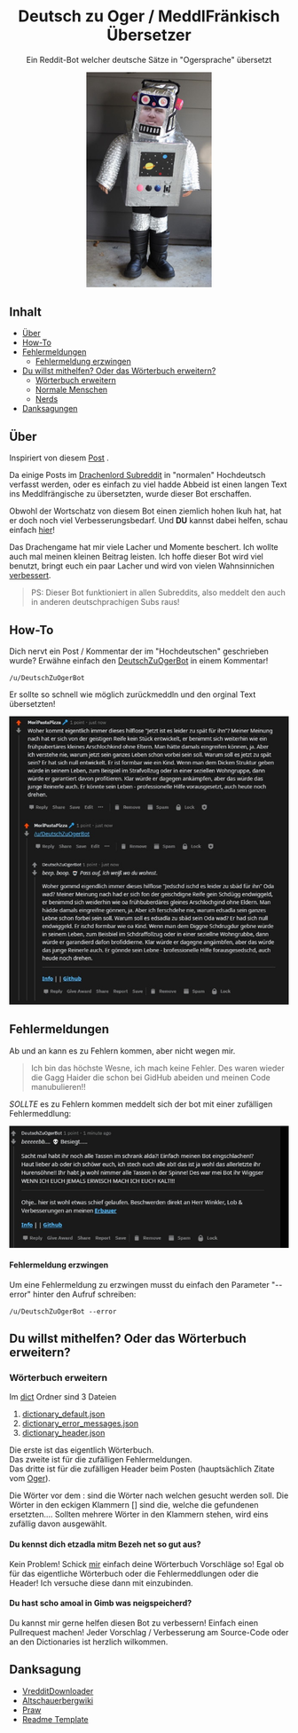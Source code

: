 

<h1 align=center>Deutsch zu Oger / MeddlFränkisch Übersetzer</h1>
<p align=center>Ein Reddit-Bot welcher deutsche Sätze in "Ogersprache" übersetzt</p>

<p align=center>
	<img src="images/ruinerbot.png" alt="Logo" width="45%" height="45%">
</p>

## Inhalt

* [Über](#über)
* [How-To](#how-to)
* [Fehlermeldungen](#fehlermeldungen)
	* [Fehlermeldung erzwingen](#fehlermeldung-erzwingen)
* [Du willst mithelfen? Oder das Wörterbuch erweitern?](#du-willst-mithelfen-oder-das-wörterbuch-erweitern)
	* [Wörterbuch erweitern](#wörterbuch-erweitern)
	* [Normale Menschen](#du-kennst-dich-etzadla-mitm-bezeh-net-so-gut-aus)
	* [Nerds](#du-hast-scho-amoal-in-gimb-was-neigspeicherd)
* [Danksagungen](#danksagung)

## Über
Inspiriert von diesem [Post](https://www.reddit.com/r/Drachenlord/comments/gyiaiv/es_muss_gesagt_werden/) .

Da einige Posts im [Drachenlord Subreddit](https://www.reddit.com/r/Drachenlord/) in "normalen" Hochdeutsch verfasst werden, oder es einfach zu viel hadde Abbeid ist einen langen Text ins Meddlfrängische zu übersetzten, wurde dieser Bot erschaffen.

Obwohl der Wortschatz von diesem Bot einen ziemlich hohen Ikuh hat, hat er doch noch viel Verbesserungsbedarf. Und **DU** kannst dabei helfen, schau einfach [hier](#du-willst-mithelfen-oder-das-wörterbuch-erweitern)!

Das Drachengame hat mir viele Lacher und Momente beschert. Ich wollte auch mal meinen kleinen Beitrag leisten. Ich hoffe dieser Bot wird viel benutzt, bringt euch ein paar Lacher und wird von vielen Wahnsinnichen [verbessert](#du-willst-mithelfen-oder-das-wörterbuch-erweitern).

> PS: Dieser Bot funktioniert in allen Subreddits, also meddelt den auch in anderen deutschprachigen Subs raus!

## How-To
Dich nervt ein Post / Kommentar der im "Hochdeutschen" geschrieben wurde? Erwähne einfach den [DeutschZuOgerBot](https://www.reddit.com/user/DeutschZuOgerBot/) in einem Kommentar!

    /u/DeutschZuOgerBot
   
   Er sollte so schnell wie möglich zurückmeddln und den orginal Text übersetzten!

![Beispiel](https://github.com/MoriPastaPizza/GermanToOgreTranslator/blob/master/images/screenshot.jpg?raw=true)

## Fehlermeldungen

Ab und an kann es zu Fehlern kommen, aber nicht wegen mir.

> Ich bin das höchste Wesne, ich mach keine Fehler. Des waren wieder die Gagg Haider die schon bei GidHub abeiden und meinen Code manubulieren!!

*SOLLTE* es zu Fehlern kommen meddelt sich der bot mit einer zufälligen Fehlermeddlung:

![Fehlermeddlung](https://github.com/MoriPastaPizza/GermanToOgreTranslator/blob/master/images/screenshot_error.jpg?raw=true)

#### Fehlermeldung erzwingen

Um eine Fehlermeldung zu erzwingen musst du einfach den Parameter "--error" hinter den Aufruf schreiben:

    /u/DeutschZuOgerBot --error
  
## Du willst mithelfen? Oder das Wörterbuch erweitern?
### Wörterbuch erweitern
Im [dict](https://github.com/MoriPastaPizza/GermanToOgreTranslator/tree/master/dict "dict") Ordner sind 3 Dateien

 1. [dictionary_default.json](https://github.com/MoriPastaPizza/GermanToOgreTranslator/blob/master/dict/dictionary_default.json "dictionary_default.json")
 2. [dictionary_error_messages.json](https://github.com/MoriPastaPizza/GermanToOgreTranslator/blob/master/dict/dictionary_error_messages.json "dictionary_error_messages.json")
 3. [dictionary_header.json](https://github.com/MoriPastaPizza/GermanToOgreTranslator/blob/master/dict/dictionary_header.json "dictionary_header.json")
 
 Die erste ist das eigentlich Wörterbuch.  
 Das zweite ist für die zufälligen Fehlermeldungen.  
 Das dritte ist für die zufälligen Header beim Posten (hauptsächlich Zitate vom [Oger](https://github.com/MoriPastaPizza/GermanToOgreTranslator/blob/master/images/ruiner.jpeg)).
 
  Die Wörter vor dem : sind die Wörter nach welchen gesucht werden soll. Die Wörter in den eckigen Klammern [] sind die, welche die gefundenen ersetzten.... Sollten mehrere Wörter in den Klammern stehen, wird eins zufällig davon ausgewählt.
#### Du kennst dich etzadla mitm Bezeh net so gut aus?
Kein Problem! Schick [mir](https://www.reddit.com/user/MoriPastaPizza) einfach deine Wörterbuch Vorschläge so! Egal ob für das eigentliche Wörterbuch oder die Fehlermeddlungen oder die Header! Ich versuche diese dann mit einzubinden.

#### Du hast scho amoal in Gimb was neigspeicherd?
Du kannst mir gerne helfen diesen Bot zu verbessern! Einfach einen Pullrequest machen!
Jeder Vorschlag / Verbesserung am Source-Code oder an den Dictionaries ist herzlich wilkommen.

 

## Danksagung

* [VredditDownloader](https://github.com/JohannesPertl/vreddit-download-bot)
* [Altschauerbergwiki](https://altschauerberg.com/index.php/Winklersche_Rechtschreibreform)
* [Praw](https://praw.readthedocs.io/en/latest)
* [Readme Template](https://github.com/othneildrew/Best-README-Template/blob/master/README.md)
